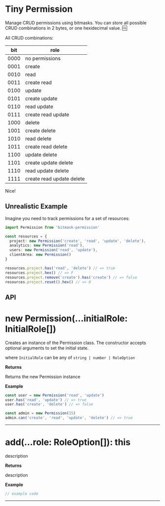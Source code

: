 # Tiny Permission

Manage CRUD permissions using bitmasks. You can store all possible CRUD combinations in 2 bytes, or one hexidecimal value. :cool:

All CRUD combinations:

| bit  | role                      |
| ---- | ------------------------- |
| 0000 | no permissions            |
| 0001 | create                    |
| 0010 | read                      |
| 0011 | create read               |
| 0100 | update                    |
| 0101 | create update             |
| 0110 | read update               |
| 0111 | create read update        |
| 1000 | delete                    |
| 1001 | create delete             |
| 1010 | read delete               |
| 1011 | create read delete        |
| 1100 | update delete             |
| 1101 | create update delete      |
| 1110 | read update delete        |
| 1111 | create read update delete |

Nice!

## Unrealistic Example

Imagine you need to track permissions for a set of resources:

```ts
import Permission from 'bitmask-permission'

const resources = {
  project: new Permission('create', 'read', 'update', 'delete'),
  analytics: new Permission('read'),
  users: new Permission('read', 'update'),
  clientArea: new Permission()
}

resources.project.has('read', 'delete') // => true
resources.project.hex() // => F
resources.project.remove('create').has('create') // => false
resources.project.reset().hex() // => 0
```

## API

# new Permission(...initialRole: InitialRole[])

Creates an instance of the Permission class. The constructor accepts optional arguments to set the initial state.

where `InitialRole` can be any of `string | number | RoleOption`

**Returns**

Returns the new Permission instance

**Example**

```ts
const user = new Permission('read', 'update')
user.has('read', 'update') // => true
user.has('create', 'delete') // => false

const admin = new Permission(15)
admin.can('create', 'read', 'update', 'delete') // => true
```

---

# add(...role: RoleOption[]): this

description

**Returns**

description

**Example**

```ts
// example code
```

---
